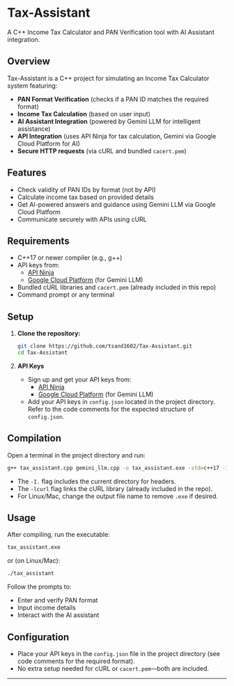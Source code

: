 # Tax-Assistant

A C++ Income Tax Calculator and PAN Verification tool with AI Assistant integration.

## Overview

Tax-Assistant is a C++ project for simulating an Income Tax Calculator system featuring:

- **PAN Format Verification** (checks if a PAN ID matches the required format)
- **Income Tax Calculation** (based on user input)
- **AI Assistant Integration** (powered by Gemini LLM for intelligent assistance)
- **API Integration** (uses API Ninja for tax calculation, Gemini via Google Cloud Platform for AI)
- **Secure HTTP requests** (via cURL and bundled `cacert.pem`)

## Features

- Check validity of PAN IDs by format (not by API)
- Calculate income tax based on provided details
- Get AI-powered answers and guidance using Gemini LLM via Google Cloud Platform
- Communicate securely with APIs using cURL

## Requirements

- C++17 or newer compiler (e.g., g++)
- API keys from:
  - [API Ninja](https://api-ninjas.com/)
  - [Google Cloud Platform](https://console.cloud.google.com/) (for Gemini LLM)
- Bundled cURL libraries and `cacert.pem` (already included in this repo)
- Command prompt or any terminal

## Setup

1. **Clone the repository:**
   ```bash
   git clone https://github.com/tsand1602/Tax-Assistant.git
   cd Tax-Assistant
   ```

2. **API Keys**
   - Sign up and get your API keys from:
     - [API Ninja](https://api-ninjas.com/)
     - [Google Cloud Platform](https://console.cloud.google.com/) (for Gemini LLM)
   - Add your API keys in `config.json` located in the project directory.  
     Refer to the code comments for the expected structure of `config.json`.

## Compilation

Open a terminal in the project directory and run:

```bash
g++ tax_assistant.cpp gemini_llm.cpp -o tax_assistant.exe -std=c++17 -I. -lcurl
```

- The `-I.` flag includes the current directory for headers.
- The `-lcurl` flag links the cURL library (already included in the repo).
- For Linux/Mac, change the output file name to remove `.exe` if desired.

## Usage

After compiling, run the executable:

```bash
tax_assistant.exe
```
or (on Linux/Mac):
```bash
./tax_assistant
```

Follow the prompts to:
- Enter and verify PAN format
- Input income details
- Interact with the AI assistant

## Configuration

- Place your API keys in the `config.json` file in the project directory (see code comments for the required format).
- No extra setup needed for cURL or `cacert.pem`—both are included.

---
